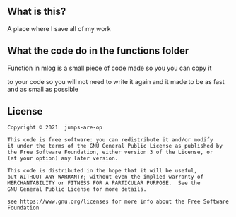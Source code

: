 ## What is this?

A place where I save all of my work

## What the code do in the functions folder

Function in mlog is a small piece of code made so you you can copy it

to your code so you will not need to write it again and it made to be as fast and as small as possible

## License

```
Copyright © 2021  jumps-are-op

This code is free software: you can redistribute it and/or modify
it under the terms of the GNU General Public License as published by
the Free Software Foundation, either version 3 of the License, or
(at your option) any later version.

This code is distributed in the hope that it will be useful,
but WITHOUT ANY WARRANTY; without even the implied warranty of
MERCHANTABILITY or FITNESS FOR A PARTICULAR PURPOSE.  See the
GNU General Public License for more details.

see https://www.gnu.org/licenses for more info about the Free Software Foundation
